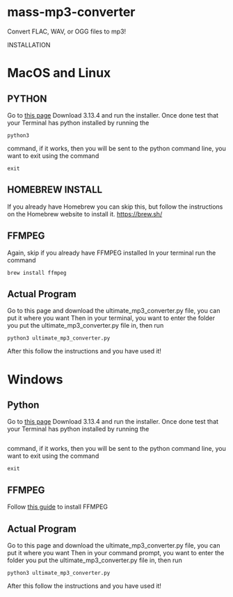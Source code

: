 # mass-mp3-converter
Convert FLAC, WAV, or OGG files to mp3!

INSTALLATION

# MacOS and Linux

## **PYTHON**

Go to [this page](https://www.python.org/downloads/)
Download 3.13.4 and run the installer.
Once done test that your Terminal has python installed by running the 
```
python3
```
command, if it works, then you will be sent to the python command line, you want to exit using the command
```
exit
```

## **HOMEBREW INSTALL**

If you already have Homebrew you can skip this, but follow the instructions on the Homebrew website to install it. https://brew.sh/

## **FFMPEG**

Again, skip if you already have FFMPEG installed
In your terminal run the command 
```
brew install ffmpeg
```

## **Actual Program**

Go to this page and download the ultimate_mp3_converter.py file, you can put it where you want
Then in your terminal, you want to enter the folder you put the ultimate_mp3_converter.py file in, then run
```
python3 ultimate_mp3_converter.py
```
After this follow the instructions and you have used it!

# Windows

## **Python**

Go to [this page](https://www.python.org/downloads/)
Download 3.13.4 and run the installer.
Once done test that your Terminal has python installed by running the 
```python3
```
command, if it works, then you will be sent to the python command line, you want to exit using the command
```
exit
```

## **FFMPEG**

Follow [this guide](https://phoenixnap.com/kb/ffmpeg-windows) to install FFMPEG

## **Actual Program**

Go to this page and download the ultimate_mp3_converter.py file, you can put it where you want
Then in your command prompt, you want to enter the folder you put the ultimate_mp3_converter.py file in, then run
```
python3 ultimate_mp3_converter.py
```
After this follow the instructions and you have used it!
